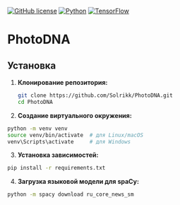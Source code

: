 
[![GitHub license](https://img.shields.io/github/license/Solrikk/PhotoDNA?style=flat&logo=github)](https://github.com/Solrikk/PhotoDNA/blob/main/LICENSE)
[![Python](https://img.shields.io/badge/Python-3.7%2B-blue?style=flat&logo=python)](https://www.python.org)
[![TensorFlow](https://img.shields.io/badge/TensorFlow-2.x-orange?style=flat&logo=tensorflow)](https://www.tensorflow.org)


# PhotoDNA

## Установка

1. **Клонирование репозитория:**

   ```bash
   git clone https://github.com/Solrikk/PhotoDNA.git
   cd PhotoDNA
   ```
2. **Создание виртуального окружения:**

```bash
python -m venv venv
source venv/bin/activate  # для Linux/macOS
venv\Scripts\activate     # для Windows
```

3. **Установка зависимостей:**

```bash
pip install -r requirements.txt
```

4. **Загрузка языковой модели для spaCy:**

```bash
python -m spacy download ru_core_news_sm
```
